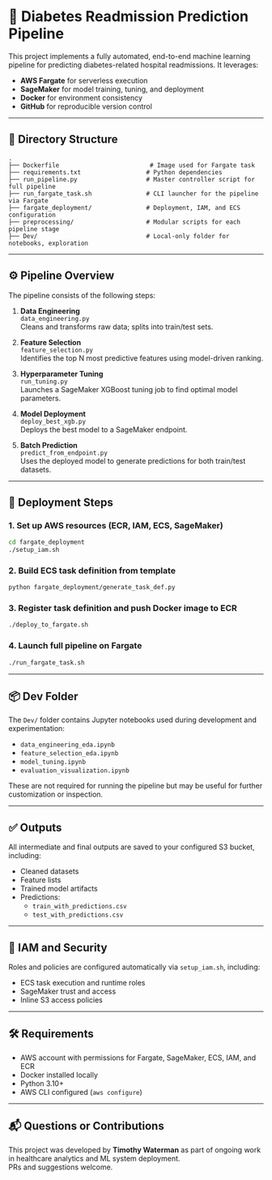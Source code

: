 # 🧠 Diabetes Readmission Prediction Pipeline

This project implements a fully automated, end-to-end machine learning pipeline for predicting diabetes-related hospital readmissions. It leverages:

- **AWS Fargate** for serverless execution  
- **SageMaker** for model training, tuning, and deployment  
- **Docker** for environment consistency  
- **GitHub** for reproducible version control

---

## 📁 Directory Structure

```
.
├── Dockerfile                         # Image used for Fargate task
├── requirements.txt                  # Python dependencies
├── run_pipeline.py                   # Master controller script for full pipeline
├── run_fargate_task.sh               # CLI launcher for the pipeline via Fargate
├── fargate_deployment/               # Deployment, IAM, and ECS configuration
├── preprocessing/                    # Modular scripts for each pipeline stage
├── Dev/                              # Local-only folder for notebooks, exploration
```

---

## ⚙️ Pipeline Overview

The pipeline consists of the following steps:

1. **Data Engineering**  
   `data_engineering.py`  
   Cleans and transforms raw data; splits into train/test sets.

2. **Feature Selection**  
   `feature_selection.py`  
   Identifies the top N most predictive features using model-driven ranking.

3. **Hyperparameter Tuning**  
   `run_tuning.py`  
   Launches a SageMaker XGBoost tuning job to find optimal model parameters.

4. **Model Deployment**  
   `deploy_best_xgb.py`  
   Deploys the best model to a SageMaker endpoint.

5. **Batch Prediction**  
   `predict_from_endpoint.py`  
   Uses the deployed model to generate predictions for both train/test datasets.

---

## 🚀 Deployment Steps

### 1. Set up AWS resources (ECR, IAM, ECS, SageMaker)
```bash
cd fargate_deployment
./setup_iam.sh
```

### 2. Build ECS task definition from template
```bash
python fargate_deployment/generate_task_def.py
```

### 3. Register task definition and push Docker image to ECR
```bash
./deploy_to_fargate.sh
```

### 4. Launch full pipeline on Fargate
```bash
./run_fargate_task.sh
```

---

## 📦 Dev Folder

The `Dev/` folder contains Jupyter notebooks used during development and experimentation:

- `data_engineering_eda.ipynb`
- `feature_selection_eda.ipynb`
- `model_tuning.ipynb`
- `evaluation_visualization.ipynb`

These are not required for running the pipeline but may be useful for further customization or inspection.

---

## ✅ Outputs

All intermediate and final outputs are saved to your configured S3 bucket, including:

- Cleaned datasets
- Feature lists
- Trained model artifacts
- Predictions:
  - `train_with_predictions.csv`
  - `test_with_predictions.csv`

---

## 🔐 IAM and Security

Roles and policies are configured automatically via `setup_iam.sh`, including:

- ECS task execution and runtime roles
- SageMaker trust and access
- Inline S3 access policies

---

## 🛠️ Requirements

- AWS account with permissions for Fargate, SageMaker, ECS, IAM, and ECR  
- Docker installed locally  
- Python 3.10+  
- AWS CLI configured (`aws configure`)  

---

## 📬 Questions or Contributions

This project was developed by **Timothy Waterman** as part of ongoing work in healthcare analytics and ML system deployment.  
PRs and suggestions welcome.